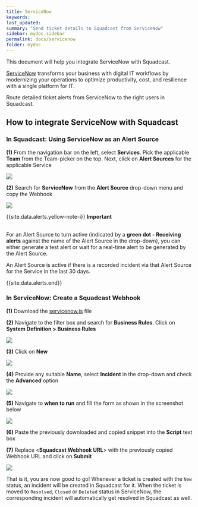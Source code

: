 ```yaml
---
title: ServiceNow
keywords: 
last_updated: 
summary: "Send ticket details to Squadcast from ServiceNow"
sidebar: mydoc_sidebar
permalink: docs/servicenow
folder: mydoc
---
```


This document will help you integrate ServiceNow with Squadcast.

[ServiceNow](https://www.ServiceNow.com/) transforms your business with digital IT workflows by modernizing your operations to optimize productivity, cost, and resilience with a single platform for IT.

Route detailed ticket alerts from ServiceNow to the right users in Squadcast.

## How to integrate ServiceNow with Squadcast

### In Squadcast: Using ServiceNow as an Alert Source

**(1)** From the navigation bar on the left, select **Services**. Pick the applicable **Team** from the Team-picker on the top. Next, click on **Alert Sources** for the applicable Service

![](images/alert_source_1.png)

**(2)** Search for **ServiceNow** from the **Alert Source** drop-down menu and copy the Webhook

![](images/servicenow_1.png)

{{site.data.alerts.yellow-note-i}}
<b>Important</b><br/><br/>
<p>For an Alert Source to turn active (indicated by a <b>green dot - Receiving alerts</b> against the name of the Alert Source in the drop-down), you can either generate a test alert or wait for a real-time alert to be generated by the Alert Source.</p>
<p>An Alert Source is active if there is a recorded incident via that Alert Source for the Service in the last 30 days.</p>
{{site.data.alerts.end}}

### In ServiceNow: Create a Squadcast Webhook

**(1)** Download the [servicenow.js](https://github.com/SquadcastHub/squadcast-servicenow-integration/blob/master/servicenow.js) file

**(2)** Navigate to the filter box and search for **Business Rules**. Click on **System Definition > Business Rules**

![](images/servicenow_2.png)

**(3)** Click on **New**

![](images/servicenow_3.png)

**(4)** Provide any suitable **Name**, select **Incident** in the drop-down and check the **Advanced** option

![](images/servicenow_4.png)

**(5)** Navigate to **when to run** and fill the form as shown in the screenshot below

![](images/servicenow_5.png)

**(6)** Paste the previously downloaded and copied snippet into the **Script** text box

**(7)** Replace <**Squadcast Webhook URL**> with the previously copied Webhook URL and click on **Submit**

![](images/servicenow_6.png)

That is it, you are now good to go! Whenever a ticket is created with the `New` status, an incident will be created in Squadcast for it. When the ticket is moved to `Resolved`, `Closed` or `Deleted` status in ServiceNow, the corresponding incident will automatically get resolved in Squadcast as well.